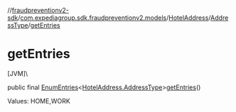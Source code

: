 //[fraudpreventionv2-sdk](../../../../index.md)/[com.expediagroup.sdk.fraudpreventionv2.models](../../index.md)/[HotelAddress](../index.md)/[AddressType](index.md)/[getEntries](get-entries.md)

# getEntries

[JVM]\

public final [EnumEntries](https://kotlinlang.org/api/latest/jvm/stdlib/kotlin.enums/-enum-entries/index.html)&lt;[HotelAddress.AddressType](index.md)&gt;[getEntries](get-entries.md)()

Values: HOME,WORK
